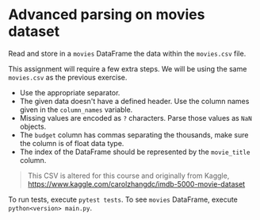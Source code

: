 # Advanced parsing on movies dataset

Read and store in a `movies` DataFrame the data within the `movies.csv` file.

This assignment will require a few extra steps. We will be using the same `movies.csv` as the previous exercise.

- Use the appropriate separator.
- The given data doesn't have a defined header. Use the column names given in the `column_names` variable.
- Missing values are encoded as `?` characters. Parse those values as `NaN` objects.
- The `budget` column has commas separating the thousands, make sure the column is of float data type.
- The index of the DataFrame should be represented by the `movie_title` column.

> This CSV is altered for this course and originally from Kaggle, https://www.kaggle.com/carolzhangdc/imdb-5000-movie-dataset

To run tests, execute `pytest tests`.
To see `movies` DataFrame, execute `python<version> main.py`.
